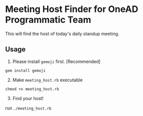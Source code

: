 # Meeting Host Finder for OneAD Programmatic Team

This will find the host of today's daily standup meeting.

## Usage

1. Please install `gemoji` first. [Recommended]

  `gem install gemoji`

2. Make `meeting_host.rb` executable

  `chmod +x meeting_host.rb`

3. Find your host!

  run `./meeting_host.rb`
